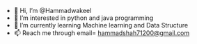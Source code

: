 - 👋 Hi, I’m @Hammadwakeel
- 👀 I’m interested in python and java programming
- 🌱 I’m currently learning Machine learning and Data Structure 
- 📫 Reach me through email= hammadshah71200@gmail.com
